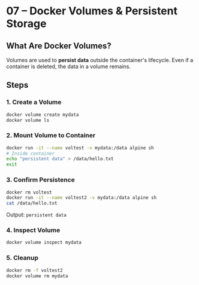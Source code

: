 # 07 – Docker Volumes & Persistent Storage

##  What Are Docker Volumes?

Volumes are used to **persist data** outside the container's lifecycle. Even if a container is deleted, the data in a volume remains.



##  Steps

### 1. Create a Volume

```bash
docker volume create mydata
docker volume ls
````



### 2. Mount Volume to Container

```bash
docker run -it --name voltest -v mydata:/data alpine sh
# Inside container
echo "persistent data" > /data/hello.txt
exit
```



### 3. Confirm Persistence

```bash
docker rm voltest
docker run -it --name voltest2 -v mydata:/data alpine sh
cat /data/hello.txt
```

 Output: `persistent data`



### 4. Inspect Volume

```bash
docker volume inspect mydata
```



### 5. Cleanup

```bash
docker rm -f voltest2
docker volume rm mydata
```

